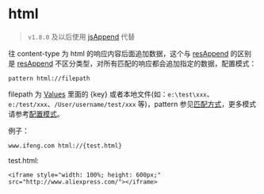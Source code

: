 # html

> `v1.8.0` 及以后使用 [jsAppend](#rules_jsAppend) 代替

往 content-type 为 html 的响应内容后面追加数据，这个与 [resAppend](#rules_resAppend) 的区别是 [resAppend](#rules_resAppend) 不区分类型，对所有匹配的响应都会追加指定的数据，配置模式：

	pattern html://filepath

filepath 为 [Values](http://local.whistlejs.com/#values) 里面的 {key} 或者本地文件(如：`e:\test\xxx`、`e:/test/xxx`、`/User/username/test/xxx` 等)，pattern 参见[匹配方式](#pattern)，更多模式请参考[配置模式](#mode)。

例子：

	www.ifeng.com html://{test.html}

test.html:

	<iframe style="width: 100%; height: 600px;" src="http://www.aliexpress.com/"></iframe>
